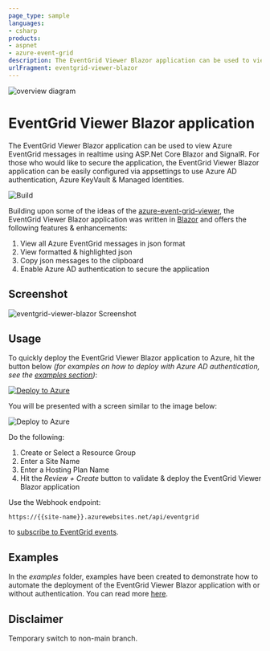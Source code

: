 ```yaml
---
page_type: sample
languages:
- csharp
products:
- aspnet
- azure-event-grid
description: The EventGrid Viewer Blazor application can be used to view Azure EventGrid messages in realtime using ASP.Net Core Blazor and SignalR.
urlFragment: eventgrid-viewer-blazor
---
```


![overview diagram](./docs/images/overview.drawio.svg)

# EventGrid Viewer Blazor application

The EventGrid Viewer Blazor application can be used to view Azure EventGrid messages in realtime using ASP.Net Core Blazor and SignalR.  For those who would like to secure the application, the EventGrid Viewer Blazor application can be easily configured via appsettings to use Azure AD authentication, Azure KeyVault & Managed Identities.

![Build](https://github.com/Azure-Samples/eventgrid-viewer-blazor/workflows/Build/badge.svg)

Building upon some of the ideas of the [azure-event-grid-viewer](https://github.com/Azure-Samples/azure-event-grid-viewer), the EventGrid Viewer Blazor application was written in [Blazor](https://dotnet.microsoft.com/apps/aspnet/web-apps/blazor) and offers the following features & enhancements:

1. View all Azure EventGrid messages in json format
1. View formatted & highlighted json
1. Copy json messages to the clipboard
1. Enable Azure AD authentication to secure the application

## Screenshot

![eventgrid-viewer-blazor Screenshot](docs/images/eventgrid-viewer-blazor-screenshot.png)

## Usage

To quickly deploy the EventGrid Viewer Blazor application to Azure, hit the button below *(for examples on how to deploy with Azure AD authentication, see the [examples section](#examples))*:

[![Deploy to Azure](https://aka.ms/deploytoazurebutton)](https://portal.azure.com/#create/Microsoft.Template/uri/https%3A%2F%2Fraw.githubusercontent.com%2FAzure-Samples%2Feventgrid-viewer-blazor%2Fmain%2Finfrastructure%2Farm%2Fazuredeploy.json)

You will be presented with a screen similar to the image below:

![Deploy to Azure](docs/images/deploy-to-azure-no-auth.png)

Do the following:

1. Create or Select a Resource Group
1. Enter a Site Name
1. Enter a Hosting Plan Name
1. Hit the *Review + Create* button to validate & deploy the EventGrid Viewer Blazor application

Use the Webhook endpoint:

 ```https://{{site-name}}.azurewebsites.net/api/eventgrid```

 to [subscribe to EventGrid events](https://docs.microsoft.com/en-us/azure/event-grid/subscribe-through-portal).

## Examples

In the *examples* folder, examples have been created to demonstrate how to automate the deployment of the EventGrid Viewer Blazor application with or without authentication.  You can read more [here](https://github.com/Azure-Samples/eventgrid-viewer-blazor/tree/master/examples).

## Disclaimer

Temporary switch to non-main branch.

